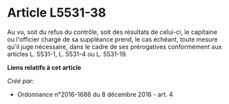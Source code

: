 # Article L5531-38

Au vu, soit du refus du contrôle, soit des résultats de celui-ci, le capitaine ou l'officier chargé de sa suppléance prend,
le cas échéant, toute mesure qu'il juge nécessaire, dans le cadre de ses prérogatives conformément aux articles L. 5531-1, L.
5531-4 ou L. 5531-19.

**Liens relatifs à cet article**

_Créé par_:

  - Ordonnance n°2016-1686 du 8 décembre 2016 - art. 4
